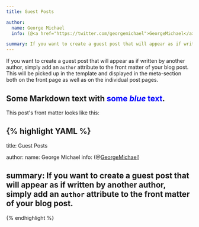 ```yaml
---
title: Guest Posts

author:
  name: George Michael
  info: (@<a href="https://twitter.com/georgemichael">GeorgeMichael</a>)

summary: If you want to create a guest post that will appear as if written by another author, simply add an <code>author</code> attribute to the front matter of your blog post.
---
```


If you want to create a guest post that will appear as if written by another author, simply add an `author` attribute to the front matter of your blog post. This will be picked up in the template and displayed in the meta-section both on the front page as well as on the individual post pages.

## Some Markdown text with <span style="color:blue">some *blue* text</span>.


This post's front matter looks like this:

{% highlight YAML %}
---
title: Guest Posts

author:
  name: George Michael
  info: (@<a href="https://twitter.com/georgemichael">GeorgeMichael</a>)

summary: If you want to create a guest post that will appear as if written by another author, simply add an `author` attribute to the front matter of your blog post.
---
{% endhighlight %}
